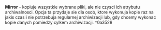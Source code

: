 <b>Mirror</b> - kopiuje wszystkie wybrane pliki, ale nie czysci ich atrybutu archiwalnosci. Opcja ta przydaje sie dla osob, ktore wykonuja kopie raz na jakis czas i nie potrzebuja regularnej archiwizacji lub, gdy chcemy wykonac kopie danych pomiedzy cylkem archiwizacji. ^0a3528